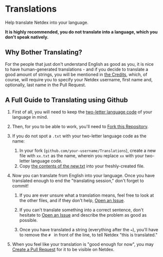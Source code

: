# Translations

Help translate Netdex into your language.

**It is highly recommended, you do not translate into a language, which you don't speak natively.**

## Why Bother Translating?

For the people that just don't understand English as good as you, it is nice to have human-generated translations - and if you decide to translate a good amount of strings, you will be mentioned in [the Credits](https://netdex.co/credits), which, of course, will require you to specify your Netdex username, first name and, optionally, last name in the Pull Request.

## A Full Guide to Translating using Github

1. First of all, you will need to keep the [two-letter language code](https://en.wikipedia.org/wiki/List_of_ISO_639-1_codes) of your language in mind.

2. Then, for you to be able to work, you'll need to [Fork this Repository](https://github.com/netdexco/Translations/fork).

3. If you do not spot a `.txt` with your two-letter language code as the name:

    1. In your fork (`github.com/your-username/Translations`), create a new file with `xx.txt` as the name, wherein you replace `xx` with your two-letter language code.
    2. Copy [the contents of the new.txt](https://raw.githubusercontent.com/netdexco/Translations/master/new.txt) into your freshly-created file.

4. Now you can translate from English into your language. Once you have translated enough to end the "translating session," don't forget to commit!

    1. If you are ever unsure what a translation means, feel free to look at the other files, and if they don't help, [Open an Issue](https://github.com/netdexco/Translations/issues/new).

     2. If you can't translate something into a correct sentence, don't hesitate to [Open an Issue](https://github.com/netdexco/Translations/issues/new) and describe the problem as good as possible.

    3. Once you have translated a string (everything after the `=`), you'll have to remove the `# ` in front of the line, to tell Netdex "this is translated."

5. When you feel like your translation is "good enough for now", you may [Create a Pull Request](https://guides.github.com/activities/forking/#making-a-pull-request) for it to be visible on Netdex.
